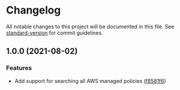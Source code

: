 # Changelog

All notable changes to this project will be documented in this file. See [standard-version](https://github.com/conventional-changelog/standard-version) for commit guidelines.

## 1.0.0 (2021-08-02)


### Features

* Add support for searching all AWS managed policies ([f8581f6](https://github.com/nicolasdao/get-policies/commit/f8581f674f62b76bad36ac0ac9375d7496becebf))
